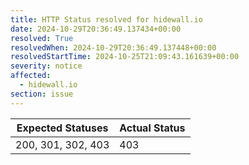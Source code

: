 ```yaml
---
title: HTTP Status resolved for hidewall.io
date: 2024-10-29T20:36:49.137434+00:00
resolved: True
resolvedWhen: 2024-10-29T20:36:49.137448+00:00
resolvedStartTime: 2024-10-25T21:09:43.161639+00:00
severity: notice
affected:
  - hidewall.io
section: issue
---
```


| Expected Statuses | Actual Status  |
|-------------------|----------------|
| 200, 301, 302, 403 | 403 |
